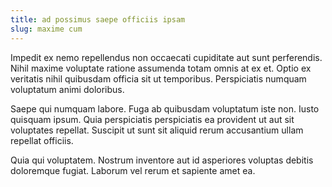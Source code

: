 ```yaml
---
title: ad possimus saepe officiis ipsam
slug: maxime cum
---
```


Impedit ex nemo repellendus non occaecati cupiditate aut sunt perferendis. Nihil maxime voluptate ratione assumenda totam omnis at ex et. Optio ex veritatis nihil quibusdam officia sit ut temporibus. Perspiciatis numquam voluptatum animi doloribus.

Saepe qui numquam labore. Fuga ab quibusdam voluptatum iste non. Iusto quisquam ipsum. Quia perspiciatis perspiciatis ea provident ut aut sit voluptates repellat. Suscipit ut sunt sit aliquid rerum accusantium ullam repellat officiis.

Quia qui voluptatem. Nostrum inventore aut id asperiores voluptas debitis doloremque fugiat. Laborum vel rerum et sapiente amet ea.
